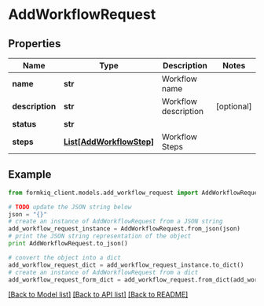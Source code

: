 # AddWorkflowRequest


## Properties

Name | Type | Description | Notes
------------ | ------------- | ------------- | -------------
**name** | **str** | Workflow name | 
**description** | **str** | Workflow description | [optional] 
**status** | **str** |  | 
**steps** | [**List[AddWorkflowStep]**](AddWorkflowStep.md) | Workflow Steps | 

## Example

```python
from formkiq_client.models.add_workflow_request import AddWorkflowRequest

# TODO update the JSON string below
json = "{}"
# create an instance of AddWorkflowRequest from a JSON string
add_workflow_request_instance = AddWorkflowRequest.from_json(json)
# print the JSON string representation of the object
print AddWorkflowRequest.to_json()

# convert the object into a dict
add_workflow_request_dict = add_workflow_request_instance.to_dict()
# create an instance of AddWorkflowRequest from a dict
add_workflow_request_form_dict = add_workflow_request.from_dict(add_workflow_request_dict)
```
[[Back to Model list]](../README.md#documentation-for-models) [[Back to API list]](../README.md#documentation-for-api-endpoints) [[Back to README]](../README.md)


